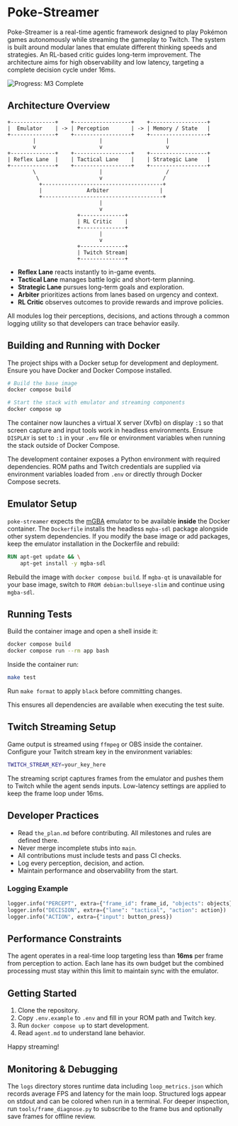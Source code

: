# Poke-Streamer

Poke-Streamer is a real-time agentic framework designed to play Pokémon games autonomously while streaming the gameplay to Twitch. The system is built around modular lanes that emulate different thinking speeds and strategies. An RL-based critic guides long-term improvement. The architecture aims for high observability and low latency, targeting a complete decision cycle under 16ms.

![Progress: M3 Complete](https://img.shields.io/badge/Progress-M3%20Complete-brightgreen)

## Architecture Overview

```
+--------------+    +------------------+    +------------------+
|  Emulator    | -> | Perception       | -> | Memory / State   |
+--------------+    +------------------+    +------------------+
        |                    |                    |
        v                    v                    v
+--------------+    +------------------+    +------------------+
| Reflex Lane  |    | Tactical Lane    |    | Strategic Lane   |
+--------------+    +------------------+    +------------------+
        \                    |                    /
         \                   v                   /
          +--------------------------------------+
          |              Arbiter                |
          +--------------------------------------+
                             |
                             v
                      +--------------+
                      | RL Critic    |
                      +--------------+
                             |
                             v
                      +--------------+
                      | Twitch Stream|
                      +--------------+
```

- **Reflex Lane** reacts instantly to in-game events.
- **Tactical Lane** manages battle logic and short-term planning.
- **Strategic Lane** pursues long-term goals and exploration.
- **Arbiter** prioritizes actions from lanes based on urgency and context.
- **RL Critic** observes outcomes to provide rewards and improve policies.

All modules log their perceptions, decisions, and actions through a common logging utility so that developers can trace behavior easily.

## Building and Running with Docker

The project ships with a Docker setup for development and deployment. Ensure you have Docker and Docker Compose installed.

```bash
# Build the base image
docker compose build

# Start the stack with emulator and streaming components
docker compose up
```

The container now launches a virtual X server (Xvfb) on display `:1` so that
screen capture and input tools work in headless environments. Ensure `DISPLAY`
is set to `:1` in your `.env` file or environment variables when running the
stack outside of Docker Compose.

The development container exposes a Python environment with required dependencies. ROM paths and Twitch credentials are supplied via environment variables loaded from `.env` or directly through Docker Compose secrets.

## Emulator Setup

`poke-streamer` expects the [mGBA](https://mgba.io/) emulator to be available **inside** the Docker container. The `Dockerfile` installs the headless `mgba-sdl` package alongside other system dependencies. If you modify the base image or add packages, keep the emulator installation in the Dockerfile and rebuild:

```Dockerfile
RUN apt-get update && \
    apt-get install -y mgba-sdl
```

Rebuild the image with `docker compose build`. If `mgba-qt` is unavailable for your base image, switch to `FROM debian:bullseye-slim` and continue using `mgba-sdl`.

## Running Tests

Build the container image and open a shell inside it:

```bash
docker compose build
docker compose run --rm app bash
```

Inside the container run:

```bash
make test
```

Run `make format` to apply `black` before committing changes.

This ensures all dependencies are available when executing the test suite.

## Twitch Streaming Setup

Game output is streamed using `ffmpeg` or OBS inside the container. Configure your Twitch stream key in the environment variables:

```bash
TWITCH_STREAM_KEY=your_key_here
```

The streaming script captures frames from the emulator and pushes them to Twitch while the agent sends inputs. Low-latency settings are applied to keep the frame loop under 16ms.

## Developer Practices

- Read `the_plan.md` before contributing. All milestones and rules are defined there.
- Never merge incomplete stubs into `main`.
- All contributions must include tests and pass CI checks.
- Log every perception, decision, and action.
- Maintain performance and observability from the start.

### Logging Example

```python
logger.info("PERCEPT", extra={"frame_id": frame_id, "objects": objects})
logger.info("DECISION", extra={"lane": "tactical", "action": action})
logger.info("ACTION", extra={"input": button_press})
```

## Performance Constraints

The agent operates in a real-time loop targeting less than **16ms** per frame from perception to action. Each lane has its own budget but the combined processing must stay within this limit to maintain sync with the emulator.

## Getting Started

1. Clone the repository.
2. Copy `.env.example` to `.env` and fill in your ROM path and Twitch key.
3. Run `docker compose up` to start development.
4. Read `agent.md` to understand lane behavior.

Happy streaming!

## Monitoring & Debugging

The `logs` directory stores runtime data including `loop_metrics.json` which
records average FPS and latency for the main loop. Structured logs appear on
stdout and can be colored when run in a terminal. For deeper inspection, run
`tools/frame_diagnose.py` to subscribe to the frame bus and optionally save
frames for offline review.

